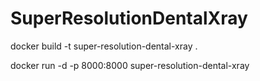 # SuperResolutionDentalXray

docker build -t super-resolution-dental-xray .


docker run -d -p 8000:8000 super-resolution-dental-xray
